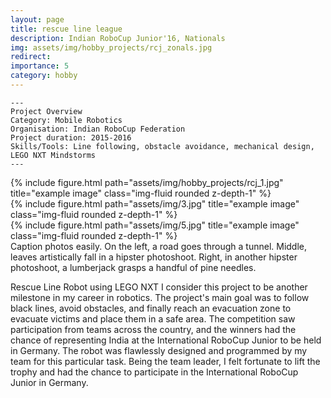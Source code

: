```yaml
---
layout: page
title: rescue line league
description: Indian RoboCup Junior'16, Nationals  
img: assets/img/hobby_projects/rcj_zonals.jpg
redirect:
importance: 5
category: hobby
---
```


    ---
    Project Overview
    Category: Mobile Robotics
    Organisation: Indian RoboCup Federation
    Project duration: 2015-2016
    Skills/Tools: Line following, obstacle avoidance, mechanical design, LEGO NXT Mindstorms
    ---

<div class="row">
    <div class="col-sm mt-3 mt-md-0">
        {% include figure.html path="assets/img/hobby_projects/rcj_1.jpg" title="example image" class="img-fluid rounded z-depth-1" %}
    </div>
    <div class="col-sm mt-3 mt-md-0">
        {% include figure.html path="assets/img/3.jpg" title="example image" class="img-fluid rounded z-depth-1" %}
    </div>
    <div class="col-sm mt-3 mt-md-0">
        {% include figure.html path="assets/img/5.jpg" title="example image" class="img-fluid rounded z-depth-1" %}
    </div>
</div>
<div class="caption">
    Caption photos easily. On the left, a road goes through a tunnel. Middle, leaves artistically fall in a hipster photoshoot. Right, in another hipster photoshoot, a lumberjack grasps a handful of pine needles.
</div>



Rescue Line Robot using LEGO NXT
I consider this project to be another milestone in my career in robotics. The project's main goal was to follow black lines, avoid obstacles, and finally reach an evacuation zone to evacuate victims and place them in a safe area. The competition saw participation from teams across the country, and the winners had the chance of representing India at the International RoboCup Junior to be held in Germany. The robot was flawlessly designed and programmed by my team for this particular task. Being the team leader, I felt fortunate to lift the trophy and had the chance to participate in the International RoboCup Junior in Germany.
